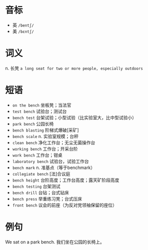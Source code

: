 # 音标

- 英 `/bentʃ/`
- 美 `/bɛntʃ/`

# 词义

n. 长凳
`a long seat for two or more people, especially outdoors`

# 短语

- `on the bench` 坐板凳；当法官
- `test bench` 试验台；测试台
- `bench test` 台架试验；小型试验（比实验室大，比中型试验小）
- `park bench` 公园长椅
- `bench blasting` 阶梯式爆破[采矿]
- `bench scale` n. 实验室规模；台秤
- `clean bench` 净化工作台；无尘无菌操作台
- `working bench` 工作台；开采台阶
- `work bench` 工作台；钳桌
- `laboratory bench` 试验台，试验工作台
- `bench mark` n. 准基点（等于benchmark）
- `collegiate bench` [法]合议庭
- `bench height` 台阶高度；工作台高度；露天矿阶段高度
- `bench testing` 台架测试
- `bench drill` 台钻；台式钻床
- `bench press` 举重练习凳；台式压床
- `front bench` 议会的前座（为反对党领袖保留的座位）

# 例句

We sat on a park bench.
我们坐在公园的长椅上。


